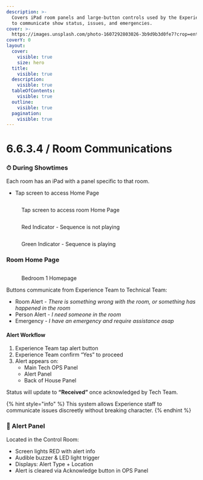 ```yaml
---
description: >-
  Covers iPad room panels and large-button controls used by the Experience Team
  to communicate show status, issues, and emergencies.
cover: >-
  https://images.unsplash.com/photo-1607292803026-3b9d9b3d0fe7?crop=entropy&cs=srgb&fm=jpg&ixid=M3wxOTcwMjR8MHwxfHNlYXJjaHw1fHxyZW1vdGUlMjBjb250cm9sJTIwaXBhZHxlbnwwfHx8fDE3NDY5MjM3NjN8MA&ixlib=rb-4.1.0&q=85
coverY: 0
layout:
  cover:
    visible: true
    size: hero
  title:
    visible: true
  description:
    visible: true
  tableOfContents:
    visible: true
  outline:
    visible: true
  pagination:
    visible: true
---
```


# 6.6.3.4 / Room Communications

### ⏱ During Showtimes

Each room has an iPad with a panel specific to that room.

* Tap screen to access Home Page

<figure><img src="../../../.gitbook/assets/Screenshot 2025-05-13 at 12.53.29 pm.png" alt=""><figcaption><p>Tap screen to access room Home Page</p></figcaption></figure>

<div><figure><img src="../../../.gitbook/assets/Screenshot 2025-05-13 at 12.53.39 pm.png" alt=""><figcaption><p>Red Indicator - Sequence is not playing</p></figcaption></figure> <figure><img src="../../../.gitbook/assets/Screenshot 2025-05-13 at 12.53.47 pm.png" alt=""><figcaption><p>Green Indicator - Sequence is playing</p></figcaption></figure></div>

### Room Home Page

<figure><img src="../../../.gitbook/assets/Screenshot 2025-05-13 at 12.54.23 pm.png" alt=""><figcaption><p>Bedroom 1 Homepage</p></figcaption></figure>

Buttons communicate from Experience Team to Technical Team:

* Room Alert - _There is something wrong with the room, or something has happened in the room_
* Person Alert - _I need someone in the room_
* Emergency - _I have an emergency and require assistance asap_

#### Alert Workflow

1. Experience Team tap alert button
2. Experience Team confirm “Yes” to proceed
3. Alert appears on:
   * Main Tech OPS Panel
   * Alert Panel
   * Back of House Panel

Status will update to **“Received”** once acknowledged by Tech Team.

{% hint style="info" %}
This system allows Experience staff to communicate issues discreetly without breaking character.
{% endhint %}

### 🚨 Alert Panel

Located in the Control Room:

* Screen lights RED with alert info
* Audible buzzer & LED light trigger
* Displays: Alert Type + Location
* Alert is cleared via Acknowledge button in OPS Panel

<figure><img src="../../../.gitbook/assets/Screenshot 2025-05-13 at 1.06.16 pm.png" alt=""><figcaption></figcaption></figure>

